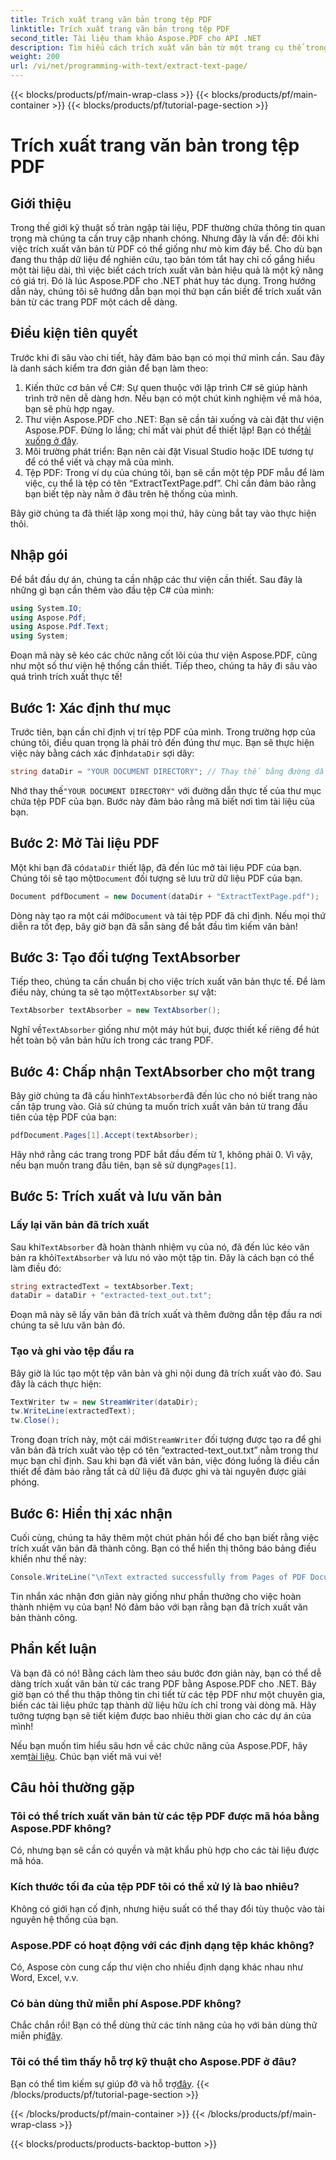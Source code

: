 ```yaml
---
title: Trích xuất trang văn bản trong tệp PDF
linktitle: Trích xuất trang văn bản trong tệp PDF
second_title: Tài liệu tham khảo Aspose.PDF cho API .NET
description: Tìm hiểu cách trích xuất văn bản từ một trang cụ thể trong tệp PDF bằng Aspose.PDF cho .NET.
weight: 200
url: /vi/net/programming-with-text/extract-text-page/
---
```


{{< blocks/products/pf/main-wrap-class >}}
{{< blocks/products/pf/main-container >}}
{{< blocks/products/pf/tutorial-page-section >}}

# Trích xuất trang văn bản trong tệp PDF

## Giới thiệu

Trong thế giới kỹ thuật số tràn ngập tài liệu, PDF thường chứa thông tin quan trọng mà chúng ta cần truy cập nhanh chóng. Nhưng đây là vấn đề: đôi khi việc trích xuất văn bản từ PDF có thể giống như mò kim đáy bể. Cho dù bạn đang thu thập dữ liệu để nghiên cứu, tạo bản tóm tắt hay chỉ cố gắng hiểu một tài liệu dài, thì việc biết cách trích xuất văn bản hiệu quả là một kỹ năng có giá trị. Đó là lúc Aspose.PDF cho .NET phát huy tác dụng. Trong hướng dẫn này, chúng tôi sẽ hướng dẫn bạn mọi thứ bạn cần biết để trích xuất văn bản từ các trang PDF một cách dễ dàng.

## Điều kiện tiên quyết

Trước khi đi sâu vào chi tiết, hãy đảm bảo bạn có mọi thứ mình cần. Sau đây là danh sách kiểm tra đơn giản để bạn làm theo:

1. Kiến thức cơ bản về C#: Sự quen thuộc với lập trình C# sẽ giúp hành trình trở nên dễ dàng hơn. Nếu bạn có một chút kinh nghiệm về mã hóa, bạn sẽ phù hợp ngay.
2. Thư viện Aspose.PDF cho .NET: Bạn sẽ cần tải xuống và cài đặt thư viện Aspose.PDF. Đừng lo lắng; chỉ mất vài phút để thiết lập! Bạn có thể[tải xuống ở đây](https://releases.aspose.com/pdf/net/).
3. Môi trường phát triển: Bạn nên cài đặt Visual Studio hoặc IDE tương tự để có thể viết và chạy mã của mình.
4. Tệp PDF: Trong ví dụ của chúng tôi, bạn sẽ cần một tệp PDF mẫu để làm việc, cụ thể là tệp có tên “ExtractTextPage.pdf”. Chỉ cần đảm bảo rằng bạn biết tệp này nằm ở đâu trên hệ thống của mình.

Bây giờ chúng ta đã thiết lập xong mọi thứ, hãy cùng bắt tay vào thực hiện thôi.

## Nhập gói

Để bắt đầu dự án, chúng ta cần nhập các thư viện cần thiết. Sau đây là những gì bạn cần thêm vào đầu tệp C# của mình:

```csharp
using System.IO;
using Aspose.Pdf;
using Aspose.Pdf.Text;
using System;
```

Đoạn mã này sẽ kéo các chức năng cốt lõi của thư viện Aspose.PDF, cũng như một số thư viện hệ thống cần thiết. Tiếp theo, chúng ta hãy đi sâu vào quá trình trích xuất thực tế!

## Bước 1: Xác định thư mục

Trước tiên, bạn cần chỉ định vị trí tệp PDF của mình. Trong trường hợp của chúng tôi, điều quan trọng là phải trỏ đến đúng thư mục. Bạn sẽ thực hiện việc này bằng cách xác định`dataDir` sợi dây:

```csharp
string dataDir = "YOUR DOCUMENT DIRECTORY"; // Thay thế bằng đường dẫn PDF của bạn
```

 Nhớ thay thế`"YOUR DOCUMENT DIRECTORY"` với đường dẫn thực tế của thư mục chứa tệp PDF của bạn. Bước này đảm bảo rằng mã biết nơi tìm tài liệu của bạn.

## Bước 2: Mở Tài liệu PDF

 Một khi bạn đã có`dataDir` thiết lập, đã đến lúc mở tài liệu PDF của bạn. Chúng tôi sẽ tạo một`Document` đối tượng sẽ lưu trữ dữ liệu PDF của bạn.

```csharp
Document pdfDocument = new Document(dataDir + "ExtractTextPage.pdf");
```

 Dòng này tạo ra một cái mới`Document` và tải tệp PDF đã chỉ định. Nếu mọi thứ diễn ra tốt đẹp, bây giờ bạn đã sẵn sàng để bắt đầu tìm kiếm văn bản!

## Bước 3: Tạo đối tượng TextAbsorber

 Tiếp theo, chúng ta cần chuẩn bị cho việc trích xuất văn bản thực tế. Để làm điều này, chúng ta sẽ tạo một`TextAbsorber` sự vật:

```csharp
TextAbsorber textAbsorber = new TextAbsorber();
```

 Nghĩ về`TextAbsorber` giống như một máy hút bụi, được thiết kế riêng để hút hết toàn bộ văn bản hữu ích trong các trang PDF. 

## Bước 4: Chấp nhận TextAbsorber cho một trang

 Bây giờ chúng ta đã cấu hình`TextAbsorber`đã đến lúc cho nó biết trang nào cần tập trung vào. Giả sử chúng ta muốn trích xuất văn bản từ trang đầu tiên của tệp PDF của bạn:

```csharp
pdfDocument.Pages[1].Accept(textAbsorber);
```

 Hãy nhớ rằng các trang trong PDF bắt đầu đếm từ 1, không phải 0. Vì vậy, nếu bạn muốn trang đầu tiên, bạn sẽ sử dụng`Pages[1]`.

## Bước 5: Trích xuất và lưu văn bản

### Lấy lại văn bản đã trích xuất

 Sau khi`TextAbsorber` đã hoàn thành nhiệm vụ của nó, đã đến lúc kéo văn bản ra khỏi`TextAbsorber` và lưu nó vào một tập tin. Đây là cách bạn có thể làm điều đó:

```csharp
string extractedText = textAbsorber.Text;
dataDir = dataDir + "extracted-text_out.txt";
```

Đoạn mã này sẽ lấy văn bản đã trích xuất và thêm đường dẫn tệp đầu ra nơi chúng ta sẽ lưu văn bản đó.

### Tạo và ghi vào tệp đầu ra

Bây giờ là lúc tạo một tệp văn bản và ghi nội dung đã trích xuất vào đó. Sau đây là cách thực hiện:

```csharp
TextWriter tw = new StreamWriter(dataDir);
tw.WriteLine(extractedText);
tw.Close();
```

 Trong đoạn trích này, một cái mới`StreamWriter` đối tượng được tạo ra để ghi văn bản đã trích xuất vào tệp có tên “extracted-text_out.txt” nằm trong thư mục bạn chỉ định. Sau khi bạn đã viết văn bản, việc đóng luồng là điều cần thiết để đảm bảo rằng tất cả dữ liệu đã được ghi và tài nguyên được giải phóng.

## Bước 6: Hiển thị xác nhận

Cuối cùng, chúng ta hãy thêm một chút phản hồi để cho bạn biết rằng việc trích xuất văn bản đã thành công. Bạn có thể hiển thị thông báo bảng điều khiển như thế này:

```csharp
Console.WriteLine("\nText extracted successfully from Pages of PDF Document.\nFile saved at " + dataDir);
```

Tin nhắn xác nhận đơn giản này giống như phần thưởng cho việc hoàn thành nhiệm vụ của bạn! Nó đảm bảo với bạn rằng bạn đã trích xuất văn bản thành công.

## Phần kết luận

Và bạn đã có nó! Bằng cách làm theo sáu bước đơn giản này, bạn có thể dễ dàng trích xuất văn bản từ các trang PDF bằng Aspose.PDF cho .NET. Bây giờ bạn có thể thu thập thông tin chi tiết từ các tệp PDF như một chuyên gia, biến các tài liệu phức tạp thành dữ liệu hữu ích chỉ trong vài dòng mã. Hãy tưởng tượng bạn sẽ tiết kiệm được bao nhiêu thời gian cho các dự án của mình!

 Nếu bạn muốn tìm hiểu sâu hơn về các chức năng của Aspose.PDF, hãy xem[tài liệu](https://reference.aspose.com/pdf/net/). Chúc bạn viết mã vui vẻ!

## Câu hỏi thường gặp

### Tôi có thể trích xuất văn bản từ các tệp PDF được mã hóa bằng Aspose.PDF không?
Có, nhưng bạn sẽ cần có quyền và mật khẩu phù hợp cho các tài liệu được mã hóa.

### Kích thước tối đa của tệp PDF tôi có thể xử lý là bao nhiêu?
Không có giới hạn cố định, nhưng hiệu suất có thể thay đổi tùy thuộc vào tài nguyên hệ thống của bạn.

### Aspose.PDF có hoạt động với các định dạng tệp khác không?
Có, Aspose còn cung cấp thư viện cho nhiều định dạng khác nhau như Word, Excel, v.v.

### Có bản dùng thử miễn phí Aspose.PDF không?
 Chắc chắn rồi! Bạn có thể dùng thử các tính năng của họ với bản dùng thử miễn phí[đây](https://releases.aspose.com/).

### Tôi có thể tìm thấy hỗ trợ kỹ thuật cho Aspose.PDF ở đâu?
 Bạn có thể tìm kiếm sự giúp đỡ và hỗ trợ[đây](https://forum.aspose.com/c/pdf/10).
{{< /blocks/products/pf/tutorial-page-section >}}

{{< /blocks/products/pf/main-container >}}
{{< /blocks/products/pf/main-wrap-class >}}

{{< blocks/products/products-backtop-button >}}
